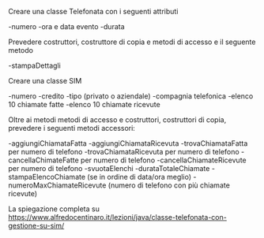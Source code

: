 Creare una classe Telefonata con i seguenti attributi

-numero
-ora e data evento
-durata

Prevedere costruttori, costruttore di copia e metodi di accesso e il seguente metodo

-stampaDettagli

Creare una classe SIM

-numero
-credito
-tipo (privato o aziendale)
-compagnia telefonica
-elenco 10 chiamate fatte
-elenco 10 chiamate ricevute

Oltre ai metodi metodi di accesso e costruttori, costruttori di copia, prevedere i seguenti metodi accessori:

-aggiungiChiamataFatta
-aggiungiChiamataRicevuta
-trovaChiamataFatta per numero di telefono
-trovaChiamataRicevuta per numero di telefono
-cancellaChimateFatte per numero di telefono
-cancellaChiamateRicevute per numero di telefono
-svuotaElenchi
-durataTotaleChiamate
-stampaElencoChiamate (se in ordine di data/ora meglio)
-numeroMaxChiamateRicevute (numero di telefono con più chiamate ricevute)


La spiegazione completa su https://www.alfredocentinaro.it/lezioni/java/classe-telefonata-con-gestione-su-sim/

